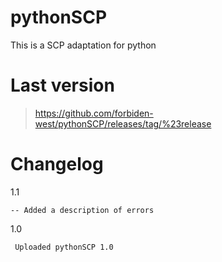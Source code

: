 # pythonSCP
This is a SCP adaptation for python 

# Last version

>https://github.com/forbiden-west/pythonSCP/releases/tag/%23release

# Changelog

  1.1

    -- Added a description of errors

  1.0
     
     Uploaded pythonSCP 1.0
